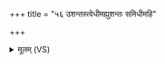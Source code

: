 +++
title = "५६ उशन्तस्त्वेधीमह्युशन्तः समिधीमहि"

+++
<details><summary>मूलम् (VS)</summary>

उ॒शन्त॑स्त्वेधीमह्यु॒शन्तः॒ समि॑धीमहि। उ॒शन्नु॑श॒त आ व॑ह पि॒तॄन्ह॒विषे॒अत्त॑वे ॥
</details>